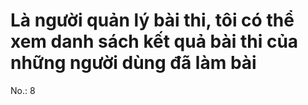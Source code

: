 # Là người quản lý bài thi, tôi có thể xem danh sách kết quả bài thi của những người dùng đã làm bài

No.: 8